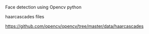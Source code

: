 Face detection using Opencv python 

haarcascades files

https://github.com/opencv/opencv/tree/master/data/haarcascades


